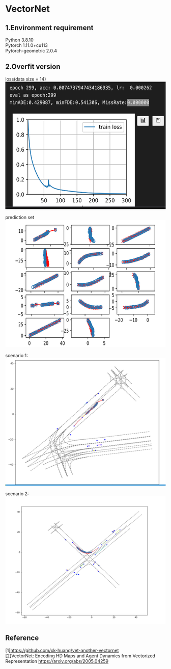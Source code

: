 # VectorNet
## 1.Environment requirement
Python 3.8.10  
Pytorch 1.11.0+cu113  
Pytorch-geometric 2.0.4  

## 2.Overfit version
loss(data size = 14)  
<img src=https://github.com/xilinnancheng/VectorNet/blob/main/overfit_result/loss.png width = "600" height="400"/><br/>  

prediction set  
<img src=https://github.com/xilinnancheng/VectorNet/blob/main/overfit_result/trajectory_prediction_set.png width = "600" height="400"/><br/>  

scenario 1:  
<img src=https://github.com/xilinnancheng/VectorNet/blob/main/overfit_result/scenario1.png width = "600" height="400"/><br/>  

scenario 2:  
<img src=https://github.com/xilinnancheng/VectorNet/blob/main/overfit_result/scenario2.png width = "600" height="400"/><br/>  

## Reference
[1]https://github.com/xk-huang/yet-another-vectornet  
[2]VectorNet: Encoding HD Maps and Agent Dynamics from Vectorized Representation https://arxiv.org/abs/2005.04259  

